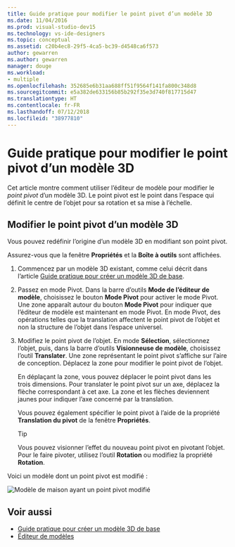 ```yaml
---
title: Guide pratique pour modifier le point pivot d’un modèle 3D
ms.date: 11/04/2016
ms.prod: visual-studio-dev15
ms.technology: vs-ide-designers
ms.topic: conceptual
ms.assetid: c20b4ec8-29f5-4ca5-bc39-d4548ca6f573
author: gewarren
ms.author: gewarren
manager: douge
ms.workload:
- multiple
ms.openlocfilehash: 352685e6b31aa688ff51f9564f141fa800c348d8
ms.sourcegitcommit: e5a382de633156b85b292f35e3d740f817715d47
ms.translationtype: HT
ms.contentlocale: fr-FR
ms.lasthandoff: 07/12/2018
ms.locfileid: "38977810"
---
```

# <a name="how-to-modify-the-pivot-point-of-a-3d-model"></a>Guide pratique pour modifier le point pivot d’un modèle 3D

Cet article montre comment utiliser l’éditeur de modèle pour modifier le *point pivot* d’un modèle 3D. Le point pivot est le point dans l’espace qui définit le centre de l’objet pour sa rotation et sa mise à l’échelle.

## <a name="modify-the-pivot-point-of-a-3d-model"></a>Modifier le point pivot d’un modèle 3D

Vous pouvez redéfinir l’origine d’un modèle 3D en modifiant son point pivot.

Assurez-vous que la fenêtre **Propriétés** et la **Boîte à outils** sont affichées.

1.  Commencez par un modèle 3D existant, comme celui décrit dans l’article [Guide pratique pour créer un modèle 3D de base](../designers/how-to-create-a-basic-3-d-model.md).

2.  Passez en mode Pivot. Dans la barre d’outils **Mode de l’éditeur de modèle**, choisissez le bouton **Mode Pivot** pour activer le mode Pivot. Une zone apparaît autour du bouton **Mode Pivot** pour indiquer que l’éditeur de modèle est maintenant en mode Pivot. En mode Pivot, des opérations telles que la translation affectent le point pivot de l’objet et non la structure de l’objet dans l’espace universel.

3.  Modifiez le point pivot de l’objet. En mode **Sélection**, sélectionnez l’objet, puis, dans la barre d’outils **Visionneuse de modèle**, choisissez l’outil **Translater**. Une zone représentant le point pivot s’affiche sur l’aire de conception. Déplacez la zone pour modifier le point pivot de l’objet.

     En déplaçant la zone, vous pouvez déplacer le point pivot dans les trois dimensions. Pour translater le point pivot sur un axe, déplacez la flèche correspondant à cet axe. La zone et les flèches deviennent jaunes pour indiquer l’axe concerné par la translation.

     Vous pouvez également spécifier le point pivot à l’aide de la propriété **Translation du pivot** de la fenêtre **Propriétés**.

    > [!TIP]
    > Vous pouvez visionner l’effet du nouveau point pivot en pivotant l’objet. Pour le faire pivoter, utilisez l’outil **Rotation** ou modifiez la propriété **Rotation**.

Voici un modèle dont un point pivot est modifié :

![Modèle de maison ayant un point pivot modifié](../designers/media/digit-modified-model.png)

## <a name="see-also"></a>Voir aussi

- [Guide pratique pour créer un modèle 3D de base](../designers/how-to-create-a-basic-3-d-model.md)
- [Éditeur de modèles](../designers/model-editor.md)